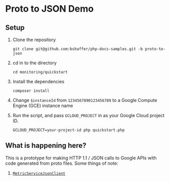 # Proto to JSON Demo

## Setup

1. Clone the repository
    ```
    git clone git@github.com:bshaffer/php-docs-samples.git -b proto-to-json
    ```

2. cd in to the directory
    ```
    cd monitoring/quickstart
    ```

3. Install the dependencies
    ```
    composer install
    ```

4. Change `$instanceId` from `1234567890123456789` to a Google Compute Engine (GCE)
   instance name

5. Run the script, and pass `GCLOUD_PROJECT` in as your Google Cloud project ID.
    ```
    GCLOUD_PROJECT=your-project-id php quickstart.php
    ```

## What is happening here?

This is a prototype for making HTTP 1.1 / JSON calls to Google APIs with code generated from
proto files. Some things of note:

1. [`MetricServiceJsonClient`](https://github.com/bshaffer/google-cloud-php/pull/1)
